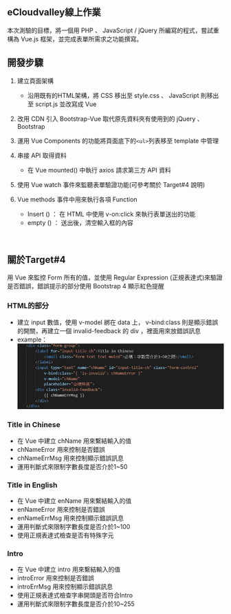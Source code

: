## eCloudvalley線上作業

本次測驗的目標，將一個用 PHP 、 JavaScript / jQuery 所編寫的程式，嘗試重構為 Vue.js 框架，並完成表單所需求之功能撰寫。
<br>

## 開發步驟

  1. 建立頁面架構
     * 沿用既有的HTML架構，將 CSS 移出至 style.css 、 JavaScript 則移出至 script.js 並改寫成 Vue 
  
  2. 改用 CDN 引入 Bootstrap-Vue 取代原先資料夾有使用到的 jQuery 、 Bootstrap 
   
  3. 運用 Vue Components 的功能將頁面底下的`<ul>`列表移至 template 中管理
  4. 串接 API 取得資料
     * 在 Vue mounted() 中執行 axios 請求第三方 API 資料
  5. 使用 Vue watch 事件來監聽表單驗證功能(可參考關於 Target#4 說明)
  6. Vue methods 事件中用來執行各項 Function
     * Insert () ： 在 HTML 中使用 v-on:click 來執行表單送出的功能
     * empty () ： 送出後，清空輸入框的內容

<br>

## 關於Target#4
用 Vue 來監控 Form 所有的值，並使用 Regular Expression (正規表達式)來驗證是否錯誤，錯誤提示的部分使用 Bootstrap 4 顯示紅色提醒
<br>

### HTML的部分

* 建立 input 數值，使用 v-model 綁在 data 上， v-bind:class 則是顯示錯誤的開關，再建立一個 invalid-feedback 的 div ，裡面用來放錯誤訊息
* example：
![image](https://github.com/Sandyjj0503/frontend_homework_vuejs_Sandy/blob/master/img/example1.JPG)

### Title in Chinese 

* 在 Vue 中建立 chName 用來繫結輸入的值
* chNameError 用來控制是否錯誤
* chNameErrMsg 用來控制顯示錯誤訊息
* 運用判斷式來限制字數長度是否介於1~50

### Title in English

* 在 Vue 中建立 enName 用來繫結輸入的值
* enNameError 用來控制是否錯誤
* enNameErrMsg 用來控制顯示錯誤訊息
* 運用判斷式來限制字數長度是否介於1~100
* 使用正規表達式檢查是否有特殊字元

### Intro

* 在 Vue 中建立 intro 用來繫結輸入的值
* introError 用來控制是否錯誤
* introErrMsg 用來控制顯示錯誤訊息
* 使用正規表達式檢查字串開頭是否符合Intro
* 運用判斷式來限制字數長度是否介於10~255

